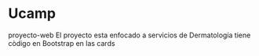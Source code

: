 # Ucamp
proyecto-web
El proyecto esta enfocado a servicios de Dermatología
tiene còdigo en Bootstrap en las cards

